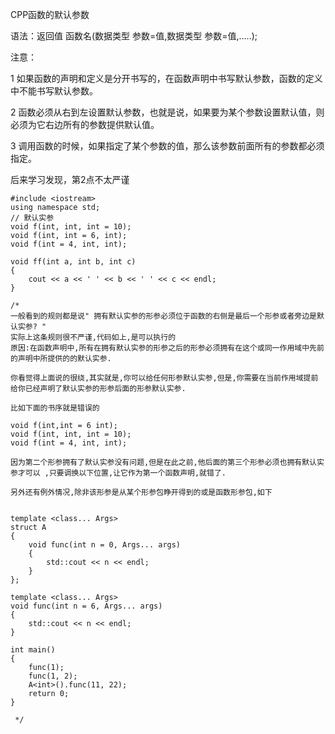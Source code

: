 CPP函数的默认参数

语法：返回值 函数名(数据类型 参数=值,数据类型 参数=值,.....);

注意：

1 如果函数的声明和定义是分开书写的，在函数声明中书写默认参数，函数的定义中不能书写默认参数。

2 函数必须从右到左设置默认参数，也就是说，如果要为某个参数设置默认值，则必须为它右边所有的参数提供默认值。

3 调用函数的时候，如果指定了某个参数的值，那么该参数前面所有的参数都必须指定。

后来学习发现，第2点不太严谨

```
#include <iostream>
using namespace std;
// 默认实参
void f(int, int, int = 10);
void f(int, int = 6, int);
void f(int = 4, int, int);

void ff(int a, int b, int c)
{
    cout << a << ' ' << b << ' ' << c << endl;
}

/*
一般看到的规则都是说" 拥有默认实参的形参必须位于函数的右侧是最后一个形参或者旁边是默认实参? "
实际上这条规则很不严谨,代码如上,是可以执行的
原因:在函数声明中,所有在拥有默认实参的形参之后的形参必须拥有在这个或同一作用域中先前的声明中所提供的的默认实参.

你看觉得上面说的很绕,其实就是,你可以给任何形参默认实参,但是,你需要在当前作用域提前给你已经声明了默认实参的形参后面的形参默认实参.

比如下面的书序就是错误的

void f(int,int = 6 int);
void f(int, int, int = 10);
void f(int = 4, int, int);

因为第二个形参拥有了默认实参没有问题,但是在此之前,他后面的第三个形参必须也拥有默认实参才可以 ,只要调换以下位置,让它作为第一个函数声明,就错了.

另外还有例外情况,除非该形参是从某个形参包睁开得到的或是函数形参包,如下


template <class... Args>
struct A
{
    void func(int n = 0, Args... args)
    {
        std::cout << n << endl;
    }
};

template <class... Args>
void func(int n = 6, Args... args)
{
    std::cout << n << endl;
}

int main()
{
    func(1);
    func(1, 2);
    A<int>().func(11, 22);
    return 0;
}

 */
```